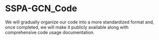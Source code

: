 # SSPA-GCN_Code
We will gradually organize our code into a more standardized format and, once completed, we will make it publicly available along with comprehensive code usage documentation.
